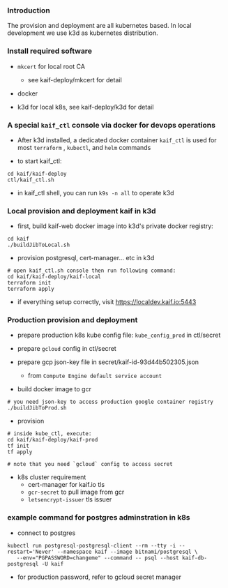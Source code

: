 ### Introduction

The provision and deployment are all kubernetes based. In local development we use k3d as kubernetes
distribution.

### Install required software

* `mkcert` for local root CA
    * see kaif-deploy/mkcert for detail

* docker

* k3d for local k8s, see kaif-deploy/k3d for detail

### A special `kaif_ctl` console via docker for devops operations

* After k3d installed, a dedicated docker container `kaif_ctl` is used for most `terraform`
  , `kubectl`, and `helm` commands

* to start kaif_ctl:

```
cd kaif/kaif-deploy
ctl/kaif_ctl.sh
```

* in kaif_ctl shell, you can run `k9s -n all` to operate k3d

### Local provision and deployment kaif in k3d

* first, build kaif-web docker image into k3d's private docker registry:

```
cd kaif
./buildJibToLocal.sh
```

* provision postgresql, cert-manager... etc in k3d

```
# open kaif_ctl.sh console then run following command:
cd kaif/kaif-deploy/kaif-local
terraform init
terraform apply
```

* if everything setup correctly, visit https://localdev.kaif.io:5443

### Production provision and deployment

* prepare production k8s kube config file: `kube_config_prod` in ctl/secret
* prepare `gcloud` config in ctl/secret
* prepare gcp json-key file in secret/kaif-id-93d44b502305.json
  * from `Compute Engine default service account`

* build docker image to gcr

```
# you need json-key to access production google container registry
./buildJibToProd.sh
```

* provision

```
# inside kube_ctl, execute:
cd kaif/kaif-deploy/kaif-prod
tf init
tf apply

# note that you need `gcloud` config to access secret
```

* k8s cluster requirement
    - cert-manager for kaif.io tls
    - `gcr-secret` to pull image from gcr
    - `letsencrypt-issuer` tls issuer


### example command for postgres adminstration in k8s

 * connect to postgres

```
kubectl run postgresql-postgresql-client --rm --tty -i --restart='Never' --namespace kaif --image bitnami/postgresql \
   --env="PGPASSWORD=changeme" --command -- psql --host kaif-db-postgresql -U kaif 
```

 * for production password, refer to gcloud secret manager 